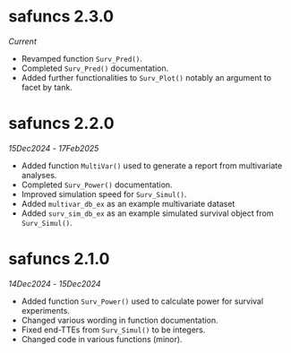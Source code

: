 # safuncs 2.3.0

*Current*

* Revamped function `Surv_Pred()`.
* Completed `Surv_Pred()` documentation.
* Added further functionalities to `Surv_Plot()` notably an argument to facet by tank.

# safuncs 2.2.0

*15Dec2024* - *17Feb2025*

* Added function `MultiVar()` used to generate a report from multivariate analyses.
* Completed `Surv_Power()` documentation.
* Improved simulation speed for `Surv_Simul()`.
* Added `multivar_db_ex` as an example multivariate dataset
* Added `surv_sim_db_ex` as an example simulated survival object from `Surv_Simul()`.

# safuncs 2.1.0

*14Dec2024* - *15Dec2024*

* Added function `Surv_Power()` used to calculate power for survival experiments.
* Changed various wording in function documentation.
* Fixed end-TTEs from `Surv_Simul()` to be integers.
* Changed code in various functions (minor).

